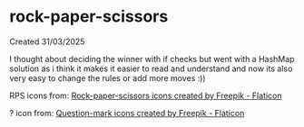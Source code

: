 # rock-paper-scissors

Created 31/03/2025

I thought about deciding the winner with if checks but went with a HashMap solution as i think it makes it easier to read and understand and now its also very easy to change the rules or add more moves :))

RPS icons from: <a href="https://www.flaticon.com/free-icons/rock-paper-scissors" title="rock-paper-scissors icons">Rock-paper-scissors icons created by Freepik - Flaticon</a>

? icon from: <a href="https://www.flaticon.com/free-icons/question-mark" title="question-mark icons">Question-mark icons created by Freepik - Flaticon</a>